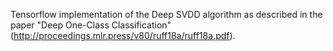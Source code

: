 Tensorflow implementation of the Deep SVDD algorithm as described in the paper "Deep One-Class Classification" (http://proceedings.mlr.press/v80/ruff18a/ruff18a.pdf).